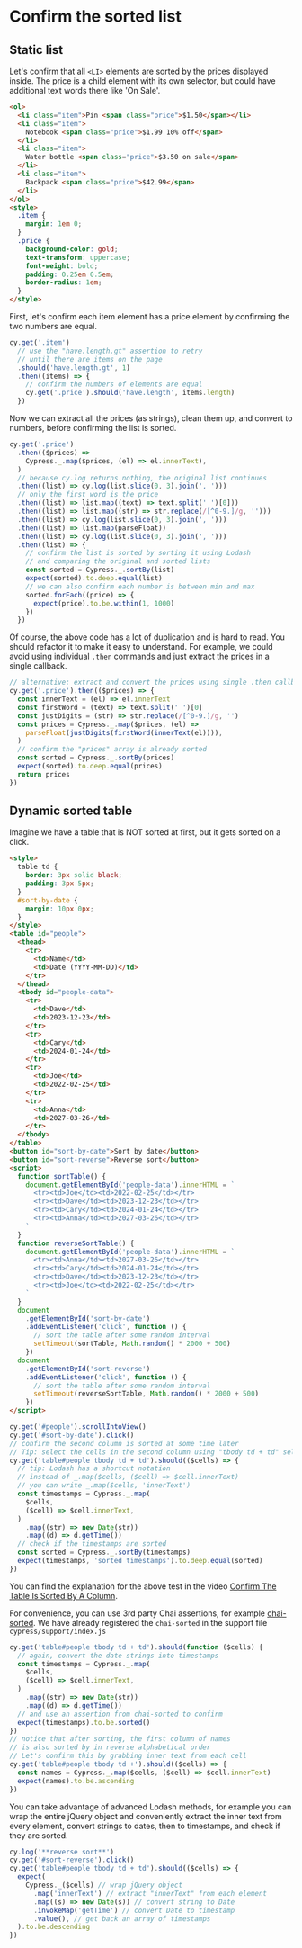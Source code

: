 # Confirm the sorted list

## Static list

Let's confirm that all `<LI>` elements are sorted by the prices displayed inside. The price is a child element with its own selector, but could have additional text words there like 'On Sale'.

<!-- fiddle Confirm the static list is sorted -->

```html
<ol>
  <li class="item">Pin <span class="price">$1.50</span></li>
  <li class="item">
    Notebook <span class="price">$1.99 10% off</span>
  </li>
  <li class="item">
    Water bottle <span class="price">$3.50 on sale</span>
  </li>
  <li class="item">
    Backpack <span class="price">$42.99</span>
  </li>
</ol>
<style>
  .item {
    margin: 1em 0;
  }
  .price {
    background-color: gold;
    text-transform: uppercase;
    font-weight: bold;
    padding: 0.25em 0.5em;
    border-radius: 1em;
  }
</style>
```

First, let's confirm each item element has a price element by confirming the two numbers are equal.

```js
cy.get('.item')
  // use the "have.length.gt" assertion to retry
  // until there are items on the page
  .should('have.length.gt', 1)
  .then((items) => {
    // confirm the numbers of elements are equal
    cy.get('.price').should('have.length', items.length)
  })
```

Now we can extract all the prices (as strings), clean them up, and convert to numbers, before confirming the list is sorted.

```js
cy.get('.price')
  .then(($prices) =>
    Cypress._.map($prices, (el) => el.innerText),
  )
  // because cy.log returns nothing, the original list continues
  .then((list) => cy.log(list.slice(0, 3).join(', ')))
  // only the first word is the price
  .then((list) => list.map((text) => text.split(' ')[0]))
  .then((list) => list.map((str) => str.replace(/[^0-9.]/g, '')))
  .then((list) => cy.log(list.slice(0, 3).join(', ')))
  .then((list) => list.map(parseFloat))
  .then((list) => cy.log(list.slice(0, 3).join(', ')))
  .then((list) => {
    // confirm the list is sorted by sorting it using Lodash
    // and comparing the original and sorted lists
    const sorted = Cypress._.sortBy(list)
    expect(sorted).to.deep.equal(list)
    // we can also confirm each number is between min and max
    sorted.forEach((price) => {
      expect(price).to.be.within(1, 1000)
    })
  })
```

Of course, the above code has a lot of duplication and is hard to read. You should refactor it to make it easy to understand. For example, we could avoid using individual `.then` commands and just extract the prices in a single callback.

```js
// alternative: extract and convert the prices using single .then callback
cy.get('.price').then(($prices) => {
  const innerText = (el) => el.innerText
  const firstWord = (text) => text.split(' ')[0]
  const justDigits = (str) => str.replace(/[^0-9.]/g, '')
  const prices = Cypress._.map($prices, (el) =>
    parseFloat(justDigits(firstWord(innerText(el)))),
  )
  // confirm the "prices" array is already sorted
  const sorted = Cypress._.sortBy(prices)
  expect(sorted).to.deep.equal(prices)
  return prices
})
```

<!-- fiddle.end -->

## Dynamic sorted table

Imagine we have a table that is NOT sorted at first, but it gets sorted on a click.

<!-- fiddle Confirm the table is sorted -->

```html
<style>
  table td {
    border: 3px solid black;
    padding: 3px 5px;
  }
  #sort-by-date {
    margin: 10px 0px;
  }
</style>
<table id="people">
  <thead>
    <tr>
      <td>Name</td>
      <td>Date (YYYY-MM-DD)</td>
    </tr>
  </thead>
  <tbody id="people-data">
    <tr>
      <td>Dave</td>
      <td>2023-12-23</td>
    </tr>
    <tr>
      <td>Cary</td>
      <td>2024-01-24</td>
    </tr>
    <tr>
      <td>Joe</td>
      <td>2022-02-25</td>
    </tr>
    <tr>
      <td>Anna</td>
      <td>2027-03-26</td>
    </tr>
  </tbody>
</table>
<button id="sort-by-date">Sort by date</button>
<button id="sort-reverse">Reverse sort</button>
<script>
  function sortTable() {
    document.getElementById('people-data').innerHTML = `
      <tr><td>Joe</td><td>2022-02-25</td></tr>
      <tr><td>Dave</td><td>2023-12-23</td></tr>
      <tr><td>Cary</td><td>2024-01-24</td></tr>
      <tr><td>Anna</td><td>2027-03-26</td></tr>
    `
  }
  function reverseSortTable() {
    document.getElementById('people-data').innerHTML = `
      <tr><td>Anna</td><td>2027-03-26</td></tr>
      <tr><td>Cary</td><td>2024-01-24</td></tr>
      <tr><td>Dave</td><td>2023-12-23</td></tr>
      <tr><td>Joe</td><td>2022-02-25</td></tr>
    `
  }
  document
    .getElementById('sort-by-date')
    .addEventListener('click', function () {
      // sort the table after some random interval
      setTimeout(sortTable, Math.random() * 2000 + 500)
    })
  document
    .getElementById('sort-reverse')
    .addEventListener('click', function () {
      // sort the table after some random interval
      setTimeout(reverseSortTable, Math.random() * 2000 + 500)
    })
</script>
```

```js
cy.get('#people').scrollIntoView()
cy.get('#sort-by-date').click()
// confirm the second column is sorted at some time later
// Tip: select the cells in the second column using "tbody td + td" selector
cy.get('table#people tbody td + td').should(($cells) => {
  // tip: Lodash has a shortcut notation
  // instead of _.map($cells, ($cell) => $cell.innerText)
  // you can write _.map($cells, 'innerText')
  const timestamps = Cypress._.map(
    $cells,
    ($cell) => $cell.innerText,
  )
    .map((str) => new Date(str))
    .map((d) => d.getTime())
  // check if the timestamps are sorted
  const sorted = Cypress._.sortBy(timestamps)
  expect(timestamps, 'sorted timestamps').to.deep.equal(sorted)
})
```

You can find the explanation for the above test in the video [Confirm The Table Is Sorted By A Column](https://youtu.be/21MXha13qCU).

For convenience, you can use 3rd party Chai assertions, for example [chai-sorted](https://www.chaijs.com/plugins/chai-sorted/). We have already registered the `chai-sorted` in the support file `cypress/support/index.js`

```js
cy.get('table#people tbody td + td').should(function ($cells) {
  // again, convert the date strings into timestamps
  const timestamps = Cypress._.map(
    $cells,
    ($cell) => $cell.innerText,
  )
    .map((str) => new Date(str))
    .map((d) => d.getTime())
  // and use an assertion from chai-sorted to confirm
  expect(timestamps).to.be.sorted()
})
// notice that after sorting, the first column of names
// is also sorted by in reverse alphabetical order
// Let's confirm this by grabbing inner text from each cell
cy.get('table#people tbody td +').should(($cells) => {
  const names = Cypress._.map($cells, ($cell) => $cell.innerText)
  expect(names).to.be.ascending
})
```

You can take advantage of advanced Lodash methods, for example you can wrap the entire jQuery object and conveniently extract the inner text from every element, convert strings to dates, then to timestamps, and check if they are sorted.

```js
cy.log('**reverse sort**')
cy.get('#sort-reverse').click()
cy.get('table#people tbody td + td').should(($cells) => {
  expect(
    Cypress._($cells) // wrap jQuery object
      .map('innerText') // extract "innerText" from each element
      .map((s) => new Date(s)) // convert string to Date
      .invokeMap('getTime') // convert Date to timestamp
      .value(), // get back an array of timestamps
  ).to.be.descending
})
```

<!-- fiddle.end -->
